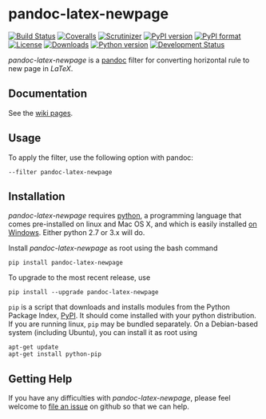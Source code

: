# pandoc-latex-newpage
[![Build Status](https://img.shields.io/travis/chdemko/pandoc-latex-newpage/master.svg)](https://travis-ci.org/chdemko/pandoc-latex-newpage/branches)
[![Coveralls](https://img.shields.io/coveralls/github/chdemko/pandoc-latex-newpage/master.svg)](https://coveralls.io/github/chdemko/pandoc-latex-newpage?branch=master)
[![Scrutinizer](https://img.shields.io/scrutinizer/g/chdemko/pandoc-latex-newpage.svg)](https://scrutinizer-ci.com/g/chdemko/pandoc-latex-newpage/)
[![PyPI version](https://img.shields.io/pypi/v/pandoc-latex-newpage.svg)](https://pypi.org/project/pandoc-latex-newpage/)
[![PyPI format](https://img.shields.io/pypi/format/pandoc-latex-newpage.svg)](https://pypi.org/project/pandoc-latex-newpage/)
[![License](https://img.shields.io/pypi/l/pandoc-latex-newpage.svg)](https://raw.githubusercontent.com/chdemko/pandoc-latex-newpage/master/LICENSE)
[![Downloads](https://img.shields.io/pypi/dm/pandoc-latex-newpage.svg)](https://pypi.org/project/pandoc-latex-newpage/)
[![Python version](https://img.shields.io/pypi/pyversions/pandoc-latex-newpage.svg)](https://pypi.org/project/pandoc-latex-newpage/)
[![Development Status](https://img.shields.io/pypi/status/pandoc-latex-newpage.svg)](https://pypi.org/project/pandoc-latex-newpage/)

*pandoc-latex-newpage* is a [pandoc] filter for converting horizontal rule to new page in *LaTeX*.

[pandoc]: http://pandoc.org/

Documentation
-------------

See the [wiki pages](https://github.com/chdemko/pandoc-latex-newpage/wiki).

Usage
-----

To apply the filter, use the following option with pandoc:

    --filter pandoc-latex-newpage

Installation
------------

*pandoc-latex-newpage* requires [python], a programming language that comes pre-installed on linux and Mac OS X, and which is easily installed [on Windows]. Either python 2.7 or 3.x will do.

Install *pandoc-latex-newpage* as root using the bash command

    pip install pandoc-latex-newpage

To upgrade to the most recent release, use

    pip install --upgrade pandoc-latex-newpage

`pip` is a script that downloads and installs modules from the Python Package Index, [PyPI].  It should come installed with your python distribution. If you are running linux, `pip` may be bundled separately. On a Debian-based system (including Ubuntu), you can install it as root using

    apt-get update
    apt-get install python-pip

[python]: https://www.python.org
[on Windows]: https://www.python.org/downloads/windows
[PyPI]: https://pypi.org


Getting Help
------------

If you have any difficulties with *pandoc-latex-newpage*, please feel welcome to [file an issue] on github so that we can help.

[file an issue]: https://github.com/chdemko/pandoc-latex-newpage/issues

